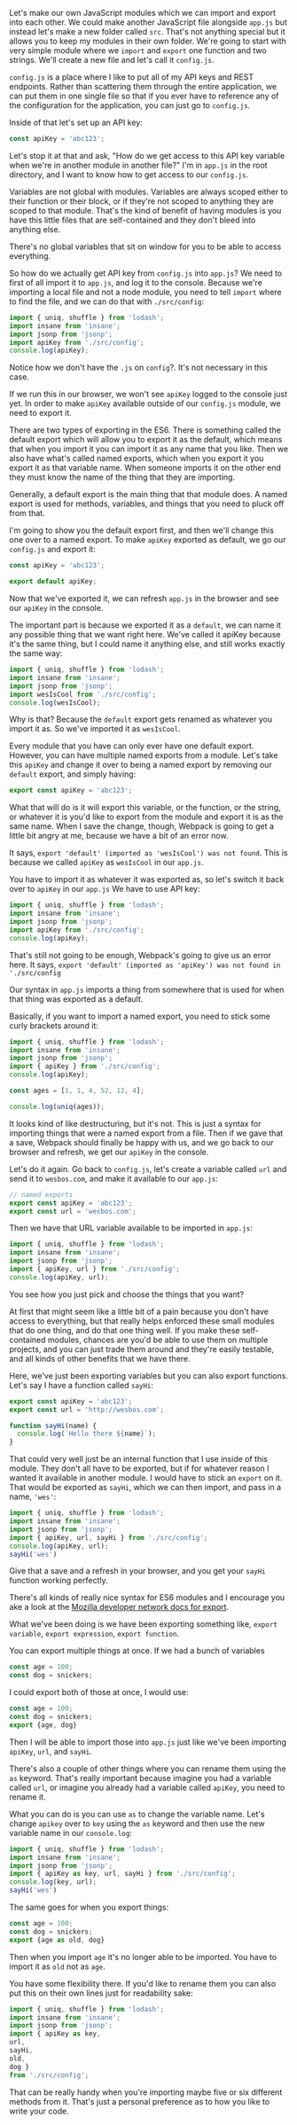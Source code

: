 Let's make our own JavaScript modules which we can import and export into each other. We could make another JavaScript file alongside `app.js` but instead let's make a new folder called `src`. That's not anything special but it allows you to keep my modules in their own folder. We're going to start with very simple module where we `import` and `export` one function and two strings. We'll create a new file and let's call it `config.js`.

`config.js` is a place where I like to put all of my API keys and REST endpoints. Rather than scattering them through the entire application, we can put them in one single file so that if you ever have to reference any of the configuration for the application, you can just go to `config.js`.

Inside of that let's set up an API key:

```js
const apiKey = 'abc123';
```
 
Let's stop it at that and ask, "How do we get access to this API key variable when we're in another module in another file?" I'm in `app.js` in the root directory, and I want to know how to get access to our `config.js`.

Variables are not global with modules. Variables are always scoped either to their function or their block, or if they're not scoped to anything they are scoped to that module. That's the kind of benefit of having modules is you have this little files that are self-contained and they don't bleed into anything else.

There's no global variables that sit on window for you to be able to access everything. 


So how do we actually get API key from `config.js` into `app.js`? We need to first of all import it to `app.js`, and log it to the console. Because we're importing a local file and not a node module, you need to tell `import` where to find the file, and we can do that with `./src/config`:

```js
import { uniq, shuffle } from 'lodash';
import insane from 'insane';
import jsonp from 'jsonp';
import apiKey from './src/config';
console.log(apiKey);
```

Notice how we don't have the `.js` on `config`?. It's not necessary in this case. 

If we run this in our browser, we won't see `apiKey` logged to the console just yet. In order to make `apiKey` available outside of our `config.js` module, we need to export it. 

There are two types of exporting in the ES6. There is something called the default export which will allow you to export it as the default, which means that when you import it you can import it as any name that you like. Then we also have what's called named exports, which when you export it you export it as that variable name. When someone imports it on the other end they must know the name of the thing that they are importing.

Generally, a default export is the main thing that that module does. A named export is used for methods, variables, and things that you need to pluck off from that.

I'm going to show you the default export first, and then we'll change this one over to a named export. To make `apiKey` exported as default, we go our `config.js` and export it:

```js
const apiKey = 'abc123';

export default apiKey;
```

Now that we've exported it, we can refresh `app.js` in the browser and see our `apiKey` in the console.

The important part is because we exported it as a `default`, we can name it any possible thing that we want right here. We've called it apiKey because it's the same thing, but I could name it anything else, and still works exactly the same way:

```js
import { uniq, shuffle } from 'lodash';
import insane from 'insane';
import jsonp from 'jsonp';
import wesIsCool from './src/config';
console.log(wesIsCool);
```

Why is that? Because the `default` export gets renamed as whatever you import it as. So we've imported it as `wesIsCool`.

Every module that you have can only ever have one default export. However, you can have multiple named exports from a module. Let's take this `apiKey` and change it over to being a named export by removing our `default` export, and simply having:

```js
export const apiKey = 'abc123';
```

What that will do is it will export this variable, or the function, or the string, or whatever it is you'd like to export from the module and export it is as the same name. When I save the change, though, Webpack is going to get a little bit angry at me, because we have a bit of an error now.

It says, `export 'default' (imported as 'wesIsCool') was not found`. This is because we called `apiKey` as `wesIsCool` in our `app.js`.

You have to import it as whatever it was exported as, so let's switch it back over to `apiKey` in our `app.js` We have to use API key:
```js
import { uniq, shuffle } from 'lodash';
import insane from 'insane';
import jsonp from 'jsonp';
import apiKey from './src/config';
console.log(apiKey);
``` 

That's still not going to be enough, Webpack's going to give us an error here. It says, `export 'default' (imported as 'apiKey') was not found in './src/config`

Our syntax in `app.js` imports a thing from somewhere that is used for when that thing was exported as a default. 

Basically, if you want to import a named export, you need to stick some curly brackets around it:

```js
import { uniq, shuffle } from 'lodash';
import insane from 'insane';
import jsonp from 'jsonp';
import { apiKey } from './src/config';
console.log(apiKey);

const ages = [1, 1, 4, 52, 12, 4];

console.log(uniq(ages));
```

It looks kind of like destructuring, but it's not. This is just a syntax for importing things that were a named export from a file. Then if we gave that a save, Webpack should finally be happy with us, and we go back to our browser and refresh, we get our `apiKey` in the console.

Let's do it again. Go back to `config.js`, let's create a variable called `url` and send it to `wesbos.com`, and make it available to our `app.js`:

```js
// named exports
export const apiKey = 'abc123';
export const url = 'wesbos.com';
```
 
Then we have that URL variable available to be imported in `app.js`:

```js
import { uniq, shuffle } from 'lodash';
import insane from 'insane';
import jsonp from 'jsonp';
import { apiKey, url } from './src/config';
console.log(apiKey, url);
```

You see how you just pick and choose the things that you want?

At first that might seem like a little bit of a pain because you don't have access to everything, but that really helps enforced these small modules that do one thing, and do that one thing well. If you make these self-contained modules, chances are you'd be able to use them on multiple projects, and you can just trade them around and they're easily testable, and all kinds of other benefits that we have there.

Here, we've just been exporting variables but you can also export functions. Let's say I have a function called `sayHi`: 

```js
export const apiKey = 'abc123';
export const url = 'http://wesbos.com';

function sayHi(name) {
  console.log(`Hello there ${name}`);
}
```

That could very well just be an internal function that I use inside of this module. They don't all have to be exported, but if for whatever reason I wanted it available in another module. I would have to stick an `export` on it. That would be exported as `sayHi`, which we can then import, and pass in a name, `'wes'`:

```js
import { uniq, shuffle } from 'lodash';
import insane from 'insane';
import jsonp from 'jsonp';
import { apiKey, url, sayHi } from './src/config';
console.log(apiKey, url);
sayHi('wes')
```
Give that a save and a refresh in your browser, and you get your `sayHi` function working perfectly.

There's all kinds of really nice syntax for ES6 modules and I encourage you ake a look at the [Mozilla developer network docs for export](https://developer.mozilla.org/en/docs/web/javascript/reference/statements/export). 

What we've been doing is we have been exporting something like, `export variable`, `export expression`, `export function`.

You can export multiple things at once. If we had a bunch of variables
 
```js
const age = 100;
const dog = snickers;
```
 
 
I could export both of those at once, I would use:
 
```js
const age = 100;
const dog = snickers;
export {age, dog}
```
 
 
Then I will be able to import those into `app.js` just like we've been importing `apiKey`, `url`, and `sayHi`.

There's also a couple of other things where you can rename them using the `as` keyword. That's really important because imagine you had a variable called `url`, or imagine you already had a variable called `apiKey`, you need to rename it. 

What you can do is you can use `as` to change the variable name. Let's change `apikey` over to `key` using the `as` keyword and then use the new variable name in our `console.log`:

```js
import { uniq, shuffle } from 'lodash';
import insane from 'insane';
import jsonp from 'jsonp';
import { apiKey as key, url, sayHi } from './src/config';
console.log(key, url);
sayHi('wes')
```

The same goes for when you export things:

```js
const age = 100;
const dog = snickers;
export {age as old, dog}
```

Then when you import `age` it's no longer able to be imported. You have to import it as `old` not as `age`.

You have some flexibility there. If you'd like to rename them you can also put this on their own lines just for readability sake:

```js
import { uniq, shuffle } from 'lodash';
import insane from 'insane';
import jsonp from 'jsonp';
import { apiKey as key, 
url, 
sayHi, 
old,
dog } 
from './src/config';
```


That can be really handy when you're importing maybe five or six different methods from it. That's just a personal preference as to how you like to write your code.
